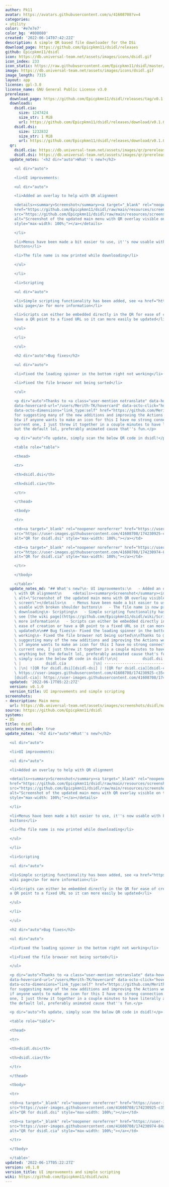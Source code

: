 ```yaml
---
author: Pk11
avatar: https://avatars.githubusercontent.com/u/41608708?v=4
categories:
- utility
color: '#e7e7e7'
color_bg: '#808080'
created: '2022-06-14T07:42:22Z'
description: A simple QR based file downloader for the DSi
download_page: https://github.com/Epicpkmn11/dsidl/releases
github: Epicpkmn11/dsidl
icon: https://db.universal-team.net/assets/images/icons/dsidl.gif
icon_index: 233
icon_static: https://raw.githubusercontent.com/Epicpkmn11/dsidl/master/resources/icon/icon.0.png
image: https://db.universal-team.net/assets/images/icons/dsidl.gif
image_length: 7315
layout: app
license: gpl-3.0
license_name: GNU General Public License v3.0
prerelease:
  download_page: https://github.com/Epicpkmn11/dsidl/releases/tag/v0.1.0
  downloads:
    dsidl.cia:
      size: 1247424
      size_str: 1 MiB
      url: https://github.com/Epicpkmn11/dsidl/releases/download/v0.1.0/dsidl.cia
    dsidl.dsi:
      size: 1232832
      size_str: 1 MiB
      url: https://github.com/Epicpkmn11/dsidl/releases/download/v0.1.0/dsidl.dsi
  qr:
    dsidl.cia: https://db.universal-team.net/assets/images/qr/prerelease/dsidl-cia.png
    dsidl.dsi: https://db.universal-team.net/assets/images/qr/prerelease/dsidl-dsi.png
  update_notes: '<h2 dir="auto">What''s new?</h2>

    <ul dir="auto">

    <li>UI improvements:

    <ul dir="auto">

    <li>Added an overlay to help with QR alignment

    <details><summary>Screenshot</summary><a target="_blank" rel="noopener noreferrer"
    href="https://github.com/Epicpkmn11/dsidl/raw/main/resources/screenshots/main-menu.png"><img
    src="https://github.com/Epicpkmn11/dsidl/raw/main/resources/screenshots/main-menu.png"
    alt="Screenshot of the updated main menu with QR overlay visible on the top screen"
    style="max-width: 100%;"></a></details>

    </li>

    <li>Menus have been made a bit easier to use, it''s now usable with broken shoulder
    buttons</li>

    <li>The file name is now printed while downloading</li>

    </ul>

    </li>

    <li>Scripting

    <ul dir="auto">

    <li>Simple scripting functionality has been added, see <a href="https://github.com/Epicpkmn11/dsidl/wiki/Scripting">the
    wiki page</a> for more information</li>

    <li>Scripts can either be embedded directly in the QR for ease of creation or
    have a QR point to a fixed URL so it can more easily be updated</li>

    </ul>

    </li>

    </ul>

    <h2 dir="auto">Bug fixes</h2>

    <ul dir="auto">

    <li>Fixed the loading spinner in the bottom right not working</li>

    <li>Fixed the file browser not being sorted</li>

    </ul>

    <p dir="auto">Thanks to <a class="user-mention notranslate" data-hovercard-type="user"
    data-hovercard-url="/users/Merith-TK/hovercard" data-octo-click="hovercard-link-click"
    data-octo-dimensions="link_type:self" href="https://github.com/Merith-TK">@Merith-TK</a>
    for suggesting many of the new additions and improving the Actions workflows.
    btw if anyone wants to make an icon for this I have no strong connection to the
    current one, I just threw it together in a couple minutes to have literally anything
    but the default lol, preferably animated cause that''s fun.</p>

    <p dir="auto">To update, simply scan the below QR code in dsidl!</p>

    <table role="table">

    <thead>

    <tr>

    <th>dsidl.dsi</th>

    <th>dsidl.cia</th>

    </tr>

    </thead>

    <tbody>

    <tr>

    <td><a target="_blank" rel="noopener noreferrer" href="https://user-images.githubusercontent.com/41608708/174230925-c35cfe2a-0793-4b9f-b45d-ac0627728a62.png"><img
    src="https://user-images.githubusercontent.com/41608708/174230925-c35cfe2a-0793-4b9f-b45d-ac0627728a62.png"
    alt="QR for dsidl.dsi" style="max-width: 100%;"></a></td>

    <td><a target="_blank" rel="noopener noreferrer" href="https://user-images.githubusercontent.com/41608708/174230974-84aa480b-8bc7-4607-aa34-785f71e105cb.png"><img
    src="https://user-images.githubusercontent.com/41608708/174230974-84aa480b-8bc7-4607-aa34-785f71e105cb.png"
    alt="QR for dsidl.cia" style="max-width: 100%;"></a></td>

    </tr>

    </tbody>

    </table>'
  update_notes_md: "## What's new?\n- UI improvements:\n   - Added an overlay to help\
    \ with QR alignment\n     <details><summary>Screenshot</summary><img src=\"https://github.com/Epicpkmn11/dsidl/raw/main/resources/screenshots/main-menu.png\"\
    \ alt=\"Screenshot of the updated main menu with QR overlay visible on the top\
    \ screen\"></details>\n   - Menus have been made a bit easier to use, it's now\
    \ usable with broken shoulder buttons\n   - The file name is now printed while\
    \ downloading\n- Scripting\n   - Simple scripting functionality has been added,\
    \ see [the wiki page](https://github.com/Epicpkmn11/dsidl/wiki/Scripting) for\
    \ more information\n   - Scripts can either be embedded directly in the QR for\
    \ ease of creation or have a QR point to a fixed URL so it can more easily be\
    \ updated\n\n## Bug fixes\n- Fixed the loading spinner in the bottom right not\
    \ working\n- Fixed the file browser not being sorted\n\nThanks to @Merith-TK for\
    \ suggesting many of the new additions and improving the Actions workflows. btw\
    \ if anyone wants to make an icon for this I have no strong connection to the\
    \ current one, I just threw it together in a couple minutes to have literally\
    \ anything but the default lol, preferably animated cause that's fun.\n\nTo update,\
    \ simply scan the below QR code in dsidl!\n\n|           dsidl.dsi           \
    \ |           dsidl.cia            |\n| ------------------------------ | ------------------------------\
    \ |\n| ![QR for dsidl.dsi][dsidl-dsi] | ![QR for dsidl.cia][dsidl-cia] |\n\n[dsidl-dsi]:\
    \ https://user-images.githubusercontent.com/41608708/174230925-c35cfe2a-0793-4b9f-b45d-ac0627728a62.png\n\
    [dsidl-cia]: https://user-images.githubusercontent.com/41608708/174230974-84aa480b-8bc7-4607-aa34-785f71e105cb.png"
  updated: '2022-06-17T05:22:27Z'
  version: v0.1.0
  version_title: UI improvements and simple scripting
screenshots:
- description: Main menu
  url: https://db.universal-team.net/assets/images/screenshots/dsidl/main-menu.png
source: https://github.com/Epicpkmn11/dsidl
systems:
- DS
title: dsidl
unistore_exclude: true
update_notes: '<h2 dir="auto">What''s new?</h2>

  <ul dir="auto">

  <li>UI improvements:

  <ul dir="auto">

  <li>Added an overlay to help with QR alignment

  <details><summary>Screenshot</summary><a target="_blank" rel="noopener noreferrer"
  href="https://github.com/Epicpkmn11/dsidl/raw/main/resources/screenshots/main-menu.png"><img
  src="https://github.com/Epicpkmn11/dsidl/raw/main/resources/screenshots/main-menu.png"
  alt="Screenshot of the updated main menu with QR overlay visible on the top screen"
  style="max-width: 100%;"></a></details>

  </li>

  <li>Menus have been made a bit easier to use, it''s now usable with broken shoulder
  buttons</li>

  <li>The file name is now printed while downloading</li>

  </ul>

  </li>

  <li>Scripting

  <ul dir="auto">

  <li>Simple scripting functionality has been added, see <a href="https://github.com/Epicpkmn11/dsidl/wiki/Scripting">the
  wiki page</a> for more information</li>

  <li>Scripts can either be embedded directly in the QR for ease of creation or have
  a QR point to a fixed URL so it can more easily be updated</li>

  </ul>

  </li>

  </ul>

  <h2 dir="auto">Bug fixes</h2>

  <ul dir="auto">

  <li>Fixed the loading spinner in the bottom right not working</li>

  <li>Fixed the file browser not being sorted</li>

  </ul>

  <p dir="auto">Thanks to <a class="user-mention notranslate" data-hovercard-type="user"
  data-hovercard-url="/users/Merith-TK/hovercard" data-octo-click="hovercard-link-click"
  data-octo-dimensions="link_type:self" href="https://github.com/Merith-TK">@Merith-TK</a>
  for suggesting many of the new additions and improving the Actions workflows. btw
  if anyone wants to make an icon for this I have no strong connection to the current
  one, I just threw it together in a couple minutes to have literally anything but
  the default lol, preferably animated cause that''s fun.</p>

  <p dir="auto">To update, simply scan the below QR code in dsidl!</p>

  <table role="table">

  <thead>

  <tr>

  <th>dsidl.dsi</th>

  <th>dsidl.cia</th>

  </tr>

  </thead>

  <tbody>

  <tr>

  <td><a target="_blank" rel="noopener noreferrer" href="https://user-images.githubusercontent.com/41608708/174230925-c35cfe2a-0793-4b9f-b45d-ac0627728a62.png"><img
  src="https://user-images.githubusercontent.com/41608708/174230925-c35cfe2a-0793-4b9f-b45d-ac0627728a62.png"
  alt="QR for dsidl.dsi" style="max-width: 100%;"></a></td>

  <td><a target="_blank" rel="noopener noreferrer" href="https://user-images.githubusercontent.com/41608708/174230974-84aa480b-8bc7-4607-aa34-785f71e105cb.png"><img
  src="https://user-images.githubusercontent.com/41608708/174230974-84aa480b-8bc7-4607-aa34-785f71e105cb.png"
  alt="QR for dsidl.cia" style="max-width: 100%;"></a></td>

  </tr>

  </tbody>

  </table>'
updated: '2022-06-17T05:22:27Z'
version: v0.1.0
version_title: UI improvements and simple scripting
wiki: https://github.com/Epicpkmn11/dsidl/wiki
---
```

